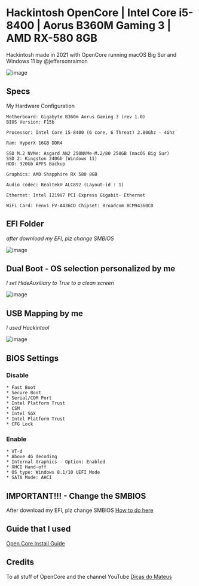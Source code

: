 # Hackintosh OpenCore | Intel Core i5-8400 | Aorus B360M Gaming 3 | AMD RX-580 8GB


Hackintosh made in 2021 with OpenCore running macOS Big Sur and Windows 11 by @jeffersonraimon 

![image](https://user-images.githubusercontent.com/80064475/126728730-f0148d1e-a083-424d-9b63-9cbfe2fe0755.png)


## Specs

My Hardware Configuration

```
Motherboard: Gigabyte B360m Aorus Gaming 3 (rev 1.0)
BIOS Version: F15b

Processor: Intel Core i5-8400 (6 core, 6 Threat) 2.80Ghz - 4Ghz

Ram: HyperX 16GB DDR4 

SSD M.2 NVMe: Asgard AN2 250NVMe-M.2/80 250GB (macOS Big Sur)
SSD 2: Kingston 240Gb (Windows 11)
HDD: 320Gb APFS Backup

Graphics: AMD Shapphire RX 580 8GB

Audio codec: Realtek® ALC892 (Layout-id : 1)

Ethernet: Intel I219V7 PCI Express Gigabit- Ethernet

WiFi Card: Fenvi FV-A436CD Chipset: Broadcom BCM94360CD

```
## EFI Folder
 *after download my EFI, plz change SMBIOS*

![image](https://user-images.githubusercontent.com/80064475/126728749-a47bf060-b469-4f40-bfea-54fd8f55c5d5.png)


## Dual Boot - OS selection personalized by me
*I set HideAuxiliary to True to a clean screen* 

![image](https://user-images.githubusercontent.com/80064475/126728764-27513396-384f-463a-ac81-b37aca5d85d8.png)

## USB Mapping by me
*I used Hackintool*

![image](https://user-images.githubusercontent.com/80064475/126728786-cc054f9c-565a-4130-9e40-8f1bca8447bd.png)

## BIOS Settings

### Disable

```
* Fast Boot
* Secure Boot
* Serial/COM Port
* Intel Platform Trust
* CSM
* Intel SGX
* Intel Platform Trust
* CFG Lock

```
### Enable

```
* VT-d
* Above 4G decoding
* Internal Graphics - Option: Enabled
* XHCI Hand-off
* OS type: Windows 8.1/10 UEFI Mode
* SATA Mode: AHCI

```
## IMPORTANT!!! - Change the SMBIOS

After download my EFI, plz change SMBIOS [How to do here](https://dortania.github.io/OpenCore-Install-Guide/config.plist/coffee-lake.html#platforminfo)

## Guide that I used

[Open Core Install Guide](https://dortania.github.io/OpenCore-Install-Guide/)

## Credits

To all stuff of OpenCore and the channel YouTube [Dicas do Mateus](https://www.youtube.com/channel/UCPCUdJ9cRior4FZ1TEz6qdA)
